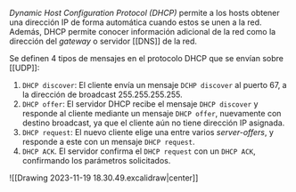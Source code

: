 *Dynamic Host Configuration Protocol (DHCP)* permite a los hosts obtener una dirección IP de forma automática cuando estos se unen a la red. Además, DHCP permite conocer información adicional de la red como la dirección del *gateway* o servidor [[DNS]] de la red.

Se definen 4 tipos de mensajes en el protocolo DHCP que se envían sobre [[UDP]]:
1. $\texttt{DHCP discover}$: El cliente envía un mensaje $\texttt{DCHP discover}$ al puerto 67, a la dirección de broadcast 255.255.255.255.
2. $\texttt{DHCP offer}$: El servidor DHCP recibe el mensaje $\texttt{DHCP discover}$ y responde al cliente mediante un mensaje $\texttt{DHCP offer}$, nuevamente con destino broadcast, ya que el cliente aún no tiene dirección IP asignada.
3. $\texttt{DHCP request}$: El nuevo cliente elige una entre varios *server-offers*, y responde a este con un mensaje $\texttt{DHCP request}$.
4. $\texttt{DHCP ACK}$. El servidor confirma el $\texttt{DHCP request}$ con un $\texttt{DHCP ACK}$, confirmando los parámetros solicitados.

![[Drawing 2023-11-19 18.30.49.excalidraw|center]]